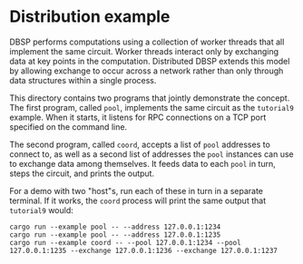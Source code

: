 # Distribution example

DBSP performs computations using a collection of worker threads that
all implement the same circuit.  Worker threads interact only by
exchanging data at key points in the computation.  Distributed DBSP
extends this model by allowing exchange to occur across a network
rather than only through data structures within a single process.

This directory contains two programs that jointly demonstrate the
concept.  The first program, called `pool`, implements the same
circuit as the `tutorial9` example.  When it starts, it listens for
RPC connections on a TCP port specified on the command line.

The second program, called `coord`, accepts a list of `pool` addresses
to connect to, as well as a second list of addresses the `pool`
instances can use to exchange data among themselves.  It feeds data to
each `pool` in turn, steps the circuit, and prints the output.

For a demo with two "host"s, run each of these in turn in a separate
terminal.  If it works, the `coord` process will print the same output
that `tutorial9` would:

```
cargo run --example pool -- --address 127.0.0.1:1234
cargo run --example pool -- --address 127.0.0.1:1235
cargo run --example coord -- --pool 127.0.0.1:1234 --pool 127.0.0.1:1235 --exchange 127.0.0.1:1236 --exchange 127.0.0.1:1237
```

